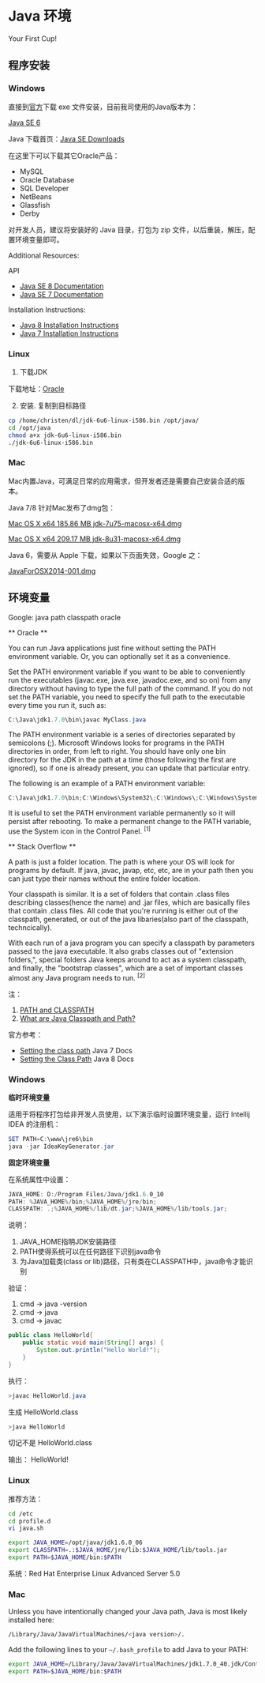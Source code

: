# Java 环境

Your First Cup! 

## 程序安装

### Windows

直接到[官方](http://www.oracle.com/technetwork/java/javase/archive-139210.html)下载 exe 文件安装，目前我司使用的Java版本为：

[Java SE 6](http://www.oracle.com/technetwork/java/javase/downloads/java-archive-downloads-javase6-419409.html)

Java 下载首页：[Java SE Downloads](http://www.oracle.com/technetwork/java/javase/downloads/index.html)

在这里下可以下载其它Oracle产品：

* MySQL
* Oracle Database
* SQL Developer
* NetBeans
* Glassfish
* Derby

对开发人员，建议将安装好的 Java 目录，打包为 zip 文件，以后重装，解压，配置环境变量即可。

Additional Resources:

API  

* [Java SE 8 Documentation](http://www.oracle.com/technetwork/java/javase/documentation/jdk8-doc-downloads-2133158.html) 
* [Java SE 7 Documentation](http://www.oracle.com/technetwork/java/javase/documentation/java-se-7-doc-download-435117.html) 

Installation Instructions:

* [Java 8 Installation Instructions](http://docs.oracle.com/javase/8/docs/technotes/guides/install/install_overview.html)
* [Java 7 Installation Instructions](http://www.oracle.com/technetwork/java/javase/javase7-install-docs-439822.html)

### Linux

1. 下载JDK

下载地址：[Oracle](http://www.oracle.com/technetwork/java/javase/downloads/java-archive-downloads-javase6-419409.html#jdk-6u45-oth-JPR)

2. 安装. 复制到目标路径

```bash
cp /home/christen/dl/jdk-6u6-linux-i586.bin /opt/java/
cd /opt/java
chmod a+x jdk-6u6-linux-i586.bin
./jdk-6u6-linux-i586.bin
```

### Mac

Mac内置Java，可满足日常的应用需求，但开发者还是需要自己安装合适的版本。

Java 7/8 针对Mac发布了dmg包：

[Mac OS X x64	185.86 MB  	jdk-7u75-macosx-x64.dmg](http://www.oracle.com/technetwork/java/javase/downloads/jdk7-downloads-1880260.html)

[Mac OS X x64	209.17 MB  	  jdk-8u31-macosx-x64.dmg](http://www.oracle.com/technetwork/java/javase/downloads/java-archive-javase8-2177648.html)

Java 6，需要从 Apple 下载，如果以下页面失效，Google 之：

[JavaForOSX2014-001.dmg](https://support.apple.com/kb/dl1572?locale=en_US)

## 环境变量

Google: java path classpath oracle

** Oracle **

You can run Java applications just fine without setting the PATH environment variable. Or, you can optionally set it as a convenience.

Set the PATH environment variable if you want to be able to conveniently run the executables (javac.exe, java.exe, javadoc.exe, and so on) from any directory without having to type the full path of the command. If you do not set the PATH variable, you need to specify the full path to the executable every time you run it, such as:

```powershell
C:\Java\jdk1.7.0\bin\javac MyClass.java
```

The PATH environment variable is a series of directories separated by semicolons (;). Microsoft Windows looks for programs in the PATH directories in order, from left to right. You should have only one bin directory for the JDK in the path at a time (those following the first are ignored), so if one is already present, you can update that particular entry.

The following is an example of a PATH environment variable:

```powershell
C:\Java\jdk1.7.0\bin;C:\Windows\System32\;C:\Windows\;C:\Windows\System32\Wbem
```

It is useful to set the PATH environment variable permanently so it will persist after rebooting. To make a permanent change to the PATH variable, use the System icon in the Control Panel. <sup>[1]</sup>


** Stack Overflow **

A path is just a folder location. The path is where your OS will look for programs by default. If java, javac, javap, etc, etc, are in your path then you can just type their names without the entire folder location.

Your classpath is similar. It is a set of folders that contain .class files describing classes(hence the name) and .jar files, which are basically files that contain .class files. All code that you're running is either out of the classpath, generated, or out of the java libaries(also part of the classpath, techncically).

With each run of a java program you can specify a classpath by parameters passed to the java executable. It also grabs classes out of "extension folders,", special folders Java keeps around to act as a system classpath, and finally, the "bootstrap classes", which are a set of important classes almost any Java program needs to run. <sup>[2]</sup>

注：

1. [PATH and CLASSPATH](https://docs.oracle.com/javase/tutorial/essential/environment/paths.html)
2. [What are Java Classpath and Path?](http://stackoverflow.com/a/17409751)

官方参考：

* [Setting the class path](http://docs.oracle.com/javase/7/docs/technotes/tools/windows/classpath.html) Java 7 Docs
* [Setting the Class Path](https://docs.oracle.com/javase/8/docs/technotes/tools/windows/classpath.html) Java 8 Docs

### Windows

**临时环境变量**

适用于将程序打包给非开发人员使用，以下演示临时设置环境变量，运行 Intellij IDEA 的注册机：

```powershell
SET PATH=C:\www\jre6\bin
java -jar IdeaKeyGenerator.jar
```

**固定环境变量**

在系统属性中设置：

```powershell
JAVA_HOME: D:/Program Files/Java/jdk1.6.0_10
PATH: %JAVA_HOME%/bin;%JAVA_HOME%/jre/bin;
CLASSPATH: .;%JAVA_HOME%/lib/dt.jar;%JAVA_HOME%/lib/tools.jar;
```

说明：

1. JAVA_HOME指明JDK安装路径
2. PATH使得系统可以在任何路径下识别java命令
3. 为Java加载类(class or lib)路径，只有类在CLASSPATH中，java命令才能识别

验证：

1. cmd -> java -version
2. cmd -> java
3. cmd -> javac 

```java
public class HelloWorld{
    public static void main(String[] args) {
        System.out.println("Hello World!");
    }
}
```

执行：

```powershell
>javac HelloWorld.java
```
生成 HelloWorld.class

```powershell
>java HelloWorld
```
切记不是 HelloWorld.class

输出： HelloWorld!

### Linux

推荐方法：

```bash
cd /etc
cd profile.d
vi java.sh
```

```bash
export JAVA_HOME=/opt/java/jdk1.6.0_06
export CLASSPATH=.:$JAVA_HOME/jre/lib:$JAVA_HOME/lib/tools.jar
export PATH=$JAVA_HOME/bin:$PATH
```
系统：Red Hat Enterprise Linux Advanced Server 5.0

### Mac

Unless you have intentionally changed your Java path, Java is most likely installed here:

```bash
/Library/Java/JavaVirtualMachines/<java version>/.
```

Add the following lines to your ```~/.bash_profile``` to add Java to your PATH:

```bash
export JAVA_HOME=/Library/Java/JavaVirtualMachines/jdk1.7.0_40.jdk/Contents/Home
export PATH=$JAVA_HOME/bin:$PATH
```